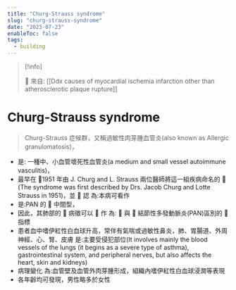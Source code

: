 ```yaml
---
title: "Churg-Strauss syndrome"
slug: "churg-strauss-syndrome"
date: "2023-07-23"
enableToc: false
tags:
  - building
---
```


> [!info]
>
> 🌱 來自: [[Ddx causes of myocardial ischemia infarction other than atherosclerotic plaque rupture]]

# Churg-Strauss syndrome

> Churg-Strauss 症候群，又稱過敏性肉芽腫血管炎(also known as Allergic granulomatosis)，

- 是: 一種中、小血管壞死性血管炎(a medium and small vessel autoimmune vasculitis)，
- 最早在 1951 年由 J. Churg and L. Strauss 兩位醫師將這一組疾病命名的  (The syndrome was first described by Drs. Jacob Churg and Lotte Strauss in 1951)，並 󰘳 認 為:本病可看作
- 是:PAN 的  中間型，
- 因此，其肺部的  病徵可以 󰶻 作 為:  與  結節性多發動脈炎(PAN)區別的  指標
- 患者血中嗜伊紅性白血球升高，常伴有氣喘或過敏性鼻炎，肺、胃腸道、外周神經、心、腎、皮膚 是:主要受侵犯部位(It involves mainly the blood vessels of the lungs (it begins as a severe type of asthma), gastrointestinal system, and peripheral nerves, but also affects the heart, skin and kidneys)
- 病理變化 為:血管壁及血管外肉芽腫形成，組織內嗜伊紅性白血球浸潤等表現
- 各年齡均可發現，男性略多於女性
